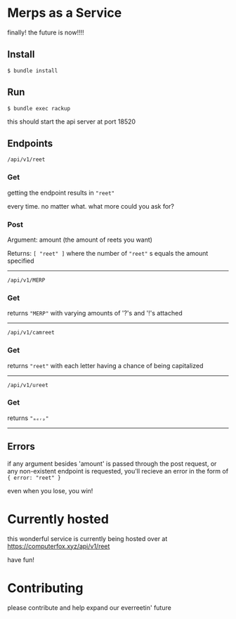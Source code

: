 # Merps as a Service

finally! the future is now!!!!

## Install

`$ bundle install`

## Run

`$ bundle exec rackup`

this should start the api server at port 18520


## Endpoints

`/api/v1/reet`

### Get

getting the endpoint results in `"reet"`

every time. no matter what.  what more could you ask for?

### Post

Argument: amount (the amount of reets you want)

Returns: `[ "reet" ]` where the number of `"reet"` s equals the amount specified

---

`/api/v1/MERP`

### Get

returns `"MERP"` with varying amounts of '?'s and '!'s attached 

---

`/api/v1/camreet`

### Get

returns `"reet"` with each letter having a chance of being capitalized

---

`/api/v1/ureet`

### Get

returns `"ₘₑᵣₚ"`

---

## Errors

if any argument besides 'amount' is passed through the post request, or any non-existent endpoint is requested, you'll recieve an error in the form of `{ error: "reet" }`

even when you lose, you win!


# Currently hosted

this wonderful service is currently being hosted over at https://computerfox.xyz/api/v1/reet

have fun!


# Contributing

please contribute and help expand our everreetin' future
